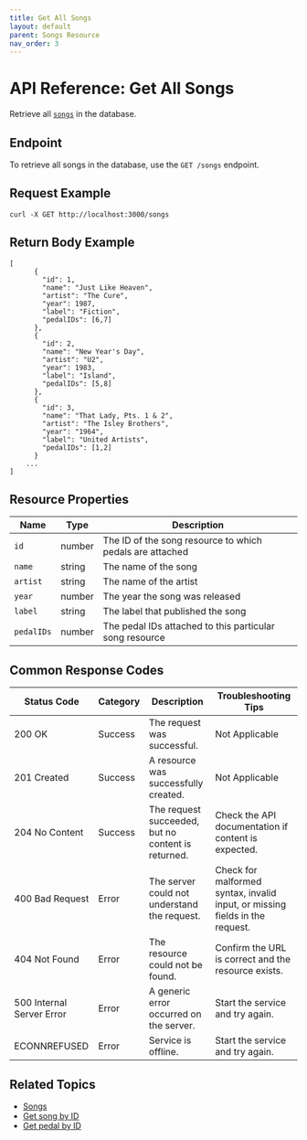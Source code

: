 ```yaml
---
title: Get All Songs
layout: default
parent: Songs Resource
nav_order: 3
---
```


# API Reference: Get All Songs

Retrieve all [`songs`](pg-resource-songs.md) in the database.

## Endpoint

To retrieve all songs in the database, use the `GET /songs` endpoint.

## Request Example

```shell
curl -X GET http://localhost:3000/songs
```

## Return Body Example

```shell
[
      {
        "id": 1, 
        "name": "Just Like Heaven",
        "artist": "The Cure",
        "year": 1987,
        "label": "Fiction", 
        "pedalIDs": [6,7]
      },
      {
        "id": 2, 
        "name": "New Year's Day",
        "artist": "U2",
        "year": 1983,
        "label": "Island", 
        "pedalIDs": [5,8]
      },
      {
        "id": 3, 
        "name": "That Lady, Pts. 1 & 2",
        "artist": "The Isley Brothers",
        "year": "1964",
        "label": "United Artists", 
        "pedalIDs": [1,2]
      } 
    ...
]
```

## Resource Properties

| Name | Type | Description |
| ------------- | ----------- | ----------- |
| `id` | number | The ID of the song resource to which pedals are attached |
| `name` | string | The name of the song |
| `artist` | string | The name of the artist |
| `year` | number | The year the song was released |
| `label` | string | The label that published the song |
| `pedalIDs` | number | The pedal IDs attached to this particular song resource |

## Common Response Codes

| Status Code      | Category       | Description | Troubleshooting Tips |
|------------------|----------------|-------------|----------------------|
| 200 OK           | Success        | The request was successful. | Not Applicable |
| 201 Created      | Success        | A resource was successfully created. | Not Applicable |
| 204 No Content   | Success        | The request succeeded, but no content is returned. | Check the API documentation if content is expected. |
| 400 Bad Request  | Error   | The server could not understand the request. | Check for malformed syntax, invalid input, or missing fields in the request. |
| 404 Not Found    | Error   | The resource could not be found. | Confirm the URL is correct and the resource exists. |
| 500 Internal Server Error | Error | A generic error occurred on the server. | Start the service and try again. |
| ECONNREFUSED | Error | Service is offline. | Start the service and try again. |

## Related Topics

* [Songs](pg-resource-songs.md)
* [Get song by ID](pg-reference-get-song-by-id.md)
* [Get pedal by ID](pg-reference-get-pedal-by-id.md)
